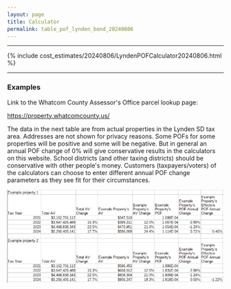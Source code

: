 ```yaml
---
layout: page
title: Calculator
permalink: table_pof_lynden_bond_20240806
---
```


___

{% include cost_estimates/20240806/LyndenPOFCalculator20240806.html %}

___


### Examples

Link to the Whatcom County Assessor's Office parcel lookup page:

https://property.whatcomcounty.us/

The data in the next table are from actual properties in the Lynden SD tax area. Addresses are not shown for privacy reasons. 
Some POFs for some properties will be positive and some will be negative. 
But in general an annual POF change of 0% will give conservative results in the calculators on this website. School districts (and other taxing districts) 
should be conservative with 
other people's money. Customers (taxpayers/voters) of the calculators can choose to enter different annual POF change parameters as they see fit for 
their circumstances.

![Lynden SD POF examples cost analysis](pagesManual/LeviesReport/20240806/LyndenPropertyPOFExamples.png "Lynden SD POF examples cost analysis")

